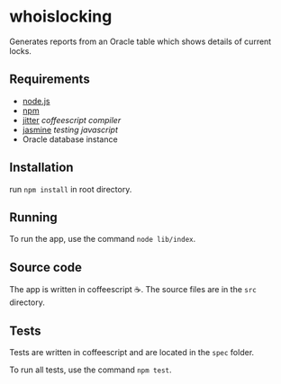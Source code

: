 # whoislocking
Generates reports from an Oracle table which shows details of current locks.

## Requirements
* [node.js](https://github.com/joyent/node)
* [npm](https://github.com/npm/npm)
* [jitter](https://github.com/TrevorBurnham/Jitter) *coffeescript compiler*
* [jasmine](https://github.com/jasmine/jasmine) *testing javascript*
* Oracle database instance

## Installation
run `npm install` in root directory.

## Running
To run the app, use the command `node lib/index`.

## Source code
The app is written in coffeescript :coffee:. The source files are in the `src` directory.

## Tests
Tests are written in coffeescript and are located in the `spec` folder.

To run all tests, use the command `npm test`.
